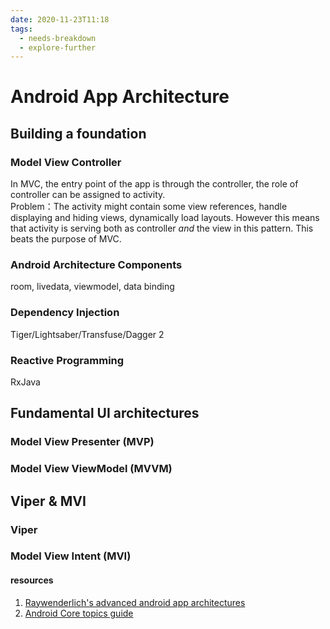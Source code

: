 ```yaml
---
date: 2020-11-23T11:18
tags: 
  - needs-breakdown
  - explore-further
---
```


# Android App Architecture

## Building a foundation

### Model View Controller
In MVC, the entry point of the app is through the controller, the role of controller can be assigned to activity.   
Problem：The activity might contain some view references, handle displaying and hiding views, dynamically load layouts. However this means that activity is serving both as controller *and* the view in this pattern. This beats the purpose of MVC.


### Android Architecture Components 
room, livedata, viewmodel, data binding
### Dependency Injection
Tiger/Lightsaber/Transfuse/Dagger 2
### Reactive Programming
RxJava

## Fundamental UΙ architectures

### Model  View Presenter  (MVP)
### Model View ViewModel (MVVM)

## Viper & MVI

### Viper
### Model View Intent (MVI)


#### resources
1. [Raywenderlich's advanced android app architectures](https://www.raywenderlich.com/books/advanced-android-app-architectures/v1.0/)
2. [Android Core topics guide](https://developer.android.com/guide)
